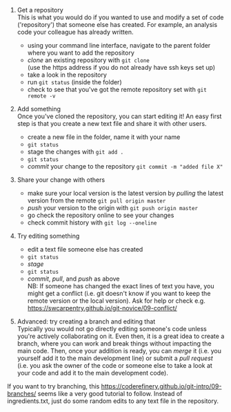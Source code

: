 
1. Get a repository  
This is what you would do if you wanted to use and modify a set of code ('repository') that someone else has created. For example, an analysis code your colleague has already written.
   * using your command line interface, navigate to the parent folder where you want to add the repository
   * _clone_ an existing repository with `git clone`  
(use the https address if you do not already have ssh keys set up)
   * take a look in the repository
   * run `git status` (inside the folder)
   * check to see that you've got the remote repository set with `git remote -v`

2. Add something  
Once you've cloned the repository, you can start editing it! An easy first step is that you create a new text file and share it with other users. 
   * create a new file in the folder, name it with your name
   * `git status`
   * stage the changes with `git add .`
   * `git status`
   * _commit_ your change to the repository `git commit -m "added file X"`

3. Share your change with others
   * make sure your local version is the latest version by _pulling_ the latest version from the remote `git pull origin master`  
   * _push_ your version to the origin with `git push origin master`
   * go check the repository online to see your changes
   * check commit history with `git log --oneline`

4. Try editing something 
   * edit a text file someone else has created 
   * `git status`
   * _stage_
   * `git status`
   * _commit_, _pull_, and _push_ as above  
   NB: If someone has changed the exact lines of text you have, you might get a conflict (i.e. git doesn't know if you want to keep the remote version or the local version). Ask for help or check e.g. https://swcarpentry.github.io/git-novice/09-conflict/

5. Advanced: try creating a branch and editing that  
Typically you would not go directly editing someone's code unless you're actively collaborating on it. Even then, it is a great idea to create a branch, where you can work and break things without impacting the main code. Then, once your addition is ready, you can _merge_ it (i.e. you yourself add it to the main development line) or submit a _pull request_ (i.e. you ask the owner of the code or someone else to take a look at your code and add it to the main development code).

If you want to try branching, this https://coderefinery.github.io/git-intro/09-branches/ seems like a very good tutorial to follow. Instead of ingredients.txt, just do some random edits to any text file in the repository.



